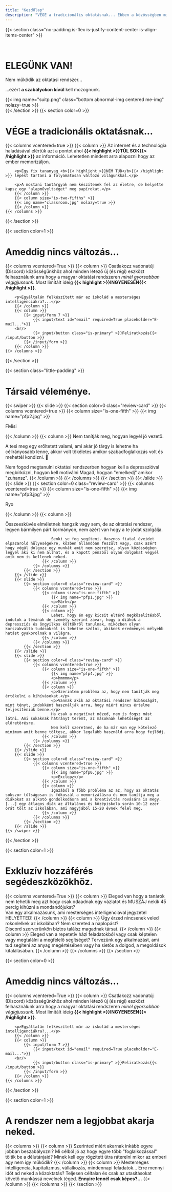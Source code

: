 ```yaml
---
title: "Kezdőlap"
description: "VÉGE a tradicionális oktatásnak... Ebben a közösségben minden létező új (és régi) eszközt felhasználunk arra hogy a magyar oktatási rendszeren minél gyorsabban végigjussunk."
---
```

{{< section class="no-padding is-flex is-justify-content-center is-align-items-center" >}}
    <div id="leaves" class="div-img is-full-width is-flex-direction-column is-flex">
		<br />
	    <h1>ELEGÜNK VAN!</h1>
            <p>Nem működik az oktatási rendszer...</p>
            <p>...ezért <b>a szabályokon kívül</b> kell mozognunk.</p>
	{{< img name="suitp.png" class="bottom abnormal-img centered me-img" nolazy=true >}}
        <i></i><i></i><i></i><i></i><i></i><i></i><i></i><i></i><i></i><i></i><i></i><i></i><i></i><i></i><i></i><i></i><i></i><i></i><i></i><i></i><i></i><i></i><i></i><i></i>
        <i></i><i></i><i></i><i></i><i></i><i></i><i></i><i></i><i></i><i></i><i></i><i></i><i></i><i></i><i></i><i></i><i></i><i></i><i></i><i></i><i></i><i></i><i></i><i></i>
    </div>
{{< /section >}}
{{< section color=0 >}}
    <h1>VÉGE a tradicionális oktatásnak...</h1>
    {{< columns vcentered=true >}}
        {{< column >}}
		Az internet és a technológia haladásával elértük azt a pontot ahol <b>{{< highlight >}}TÚL SOK{{< /highlight >}}</b> az információ. Lehetetlen mindent arra alapozni hogy az ember memorizáljon. 

		<p>Egy fix tananyag <b>{{< highlight >}}NEM TUD</b>{{< /highlight >}} lépést tartani a folyamatosan változó világunkkal.</p>

		<p>A mostani tantárgyak nem készítenek fel az életre, de helyette kapsz egy "alapműveltséget" meg papírokat.</p>
        {{< /column >}}
        {{< column size="is-two-fifths" >}}
		{{< img name="classroom.jpg" nolazy=true >}}
        {{< /column >}}
    {{< /columns >}}
{{< /section >}}

{{< section color=1 >}}
    <h1>Ameddig nincs változás...</h1>
    {{< columns vcentered=True >}}
        {{< column >}}
		Csatlakozz vadonatúj (Discord) közösségünkhöz ahol minden létező új (és régi) eszközt felhasználunk arra hogy a magyar oktatási rendszeren <i>minél gyorsabban végigjussunk</i>. Most limitált ideig <b>{{< highlight >}}INGYENESEN{{< /highlight >}}</b>. 

		<p>Egyáltalán felkészített már az iskolád a mesterséges intelligenciákra?...</p>
        {{< /column >}}
        {{< column >}}
            {{< input/form 7 >}}
                {{< input/text id="email" required=True placeholder="E-mail...">}}
		<br/>
                {{< input/button class="is-primary" >}}Feliratkozás{{< /input/button >}}
            {{< /input/form >}}
        {{< /column >}}
    {{< /columns >}}
{{< /section >}}

{{< section class="little-padding" >}}
    <h1>Társaid véleménye.</h1>
	{{< swiper >}}
		{{< slide >}}
			{{< section color=0 class="review-card" >}}
				{{< columns vcentered=true >}}
					{{< column size="is-one-fifth" >}}
						{{< img name="pfp2.jpg" >}}
						<p>FMisi</p>
					{{< /column >}}
					{{< column >}}
						Nem tanítják meg, hogyan legyél jó vezető.
						<p>A tesi meg egy erőltetett valami, ami akár jó tárgy is lehetne ha célirányosabb lenne, akkor volt tökéletes amikor szabadfoglalkozás volt és mehettél kondizni. 💪</p>
						Nem fogod megtanulni oktatási rendszerben hogyan kell a depresszióval megbírkózni, hogyan kell motiválni Magad, hogyan "emelkedj" amikor "zuhansz".
					{{< /column >}}
				{{< /columns >}}
			{{< /section >}}
		{{< /slide >}}
		{{< slide >}}
			{{< section color=0 class="review-card" >}}
				{{< columns vcentered=true >}}
					{{< column size="is-one-fifth" >}}
						{{< img name="pfp3.jpg" >}}
						<p>Ryo</p>
					{{< /column >}}
					{{< column >}}
						<p>Összeesküvés elméletnek hangzik vagy sem, de az oktatási rendszer, legyen bármilyen párt kormányon, nem azért van hogy a te jódat szolgálja.</p>

						Senki se fog segíteni. Hasznos fiatal éveidet elpazarold hülyeségekre, közben állandóan feszült vagy, csak azért hogy végül dolgozz egy munkát amit nem szeretsz, olyan közösségben legyél aki ki nem állhat, és a kapott pénzből olyan dolgokat vegyél amik nem is kellenek neked.
					{{< /column >}}
				{{< /columns >}}
			{{< /section >}}
		{{< /slide >}}
		{{< slide >}}
			{{< section color=0 class="review-card" >}}
				{{< columns vcentered=true >}}
					{{< column size="is-one-fifth" >}}
						{{< img name="pfp1.jpg" >}}
						<p>Márk</p>
					{{< /column >}}
					{{< column >}}
						Lehet, hogy én egy kicsit eltérő megközelítésből indulok a témának de személy szerint zavar, hogy a diákok a depressziós és öngyilkos költőkről tanulnak, miközben olyan korszakváltó tudósokról is lehetne szólni, akiknek eredményei mélyebb hatást gyakorolnak a világra.
					{{< /column >}}
				{{< /columns >}}
			{{< /section >}}
		{{< /slide >}}
		{{< slide >}}
			{{< section color=0 class="review-card" >}}
				{{< columns vcentered=true >}}
					{{< column size="is-one-fifth" >}}
						{{< img name="pfp4.jpg" >}}
						<p>hmmmm</p>
					{{< /column >}}
					{{< column >}}
						<p>Szerintem probléma az, hogy nem tanítják meg értékelni a kihívásokat.</p>
						<p>Vannak akik az oktatási rendszer hibásságát, mint tényt, indokként használják arra, hogy miért nincs értelme teljesíteniük benne.</p>
						Ha csak a negatívat nézed, nem is fogsz mást látni. Ami sokaknak hátrányt teremt, az másoknak lehetőséget az előretörésre.
						Nem kell szeretned, de ha már van egy kötelező minimum amit benne töltesz, akkor legalább használd arra hogy fejlődj.
					{{< /column >}}
				{{< /columns >}}
			{{< /section >}}
		{{< /slide >}}
		{{< slide >}}
			{{< section color=0 class="review-card" >}}
				{{< columns vcentered=true >}}
					{{< column size="is-one-fifth" >}}
						{{< img name="pfp0.jpg" >}}
						<p>Exclopz</p>
					{{< /column >}}
					{{< column >}}
						Igazából a főbb probléma az az, hogy az oktatás sokszor túlságosan is fókuszál a memorizálásra és nem tanítja meg a diákokat az alkotó gondolkodásra ami a kreativitás rovására is megy. [...] egy átlagos diák az általános és középiskola során 10-12 ezer órát tölt az iskolában, ami nagyjából 15-20 évnek felel meg.
					{{< /column >}}
				{{< /columns >}}
			{{< /section >}}
		{{< /slide >}}
	{{< /swiper >}}
{{< /section >}}

{{< section color=1 >}}
    <h1>Exkluzív hozzáférés segédeszközökhöz.</h1>
    {{< columns vcentered=True >}}
        {{< column >}}
		Eleged van hogy a tanárok nem tehetik meg azt hogy csak odaadnak egy vázlatot és MUSZÁJ nekik 45 percig kihúzni a mondandójukat?<br />Van egy alkalmazásunk, ami mesterséges intelligenciával jegyzetel HELYETTED!
        {{< /column >}}
        {{< column >}}
		Úgy érzed nincsenek veled rokonlelkek az iskolában? Nem szereted a naplopást?<br />Discord szerverünkön biztos találsz magadnak társat.
        {{< /column >}}
        {{< column >}}
		Eleged van a repetetív házi feladatokból vagy csak képtelen vagy megtalálni a megfelelő segítséget? Tervezünk egy alkalmazást, ami tud segíteni az anyag megértésében vagy ha sietős a dolgod, a megoldások kitalálásában.
        {{< /column >}}
    {{< /columns >}}
{{< /section >}}

{{< section color=0 >}}
    <h1>Ameddig nincs változás...</h1>
    {{< columns vcentered=True >}}
        {{< column >}}
		Csatlakozz vadonatúj (Discord) közösségünkhöz ahol minden létező új (és régi) eszközt felhasználunk arra hogy a magyar oktatási rendszeren <i>minél gyorsabban végigjussunk</i>. Most limitált ideig <b>{{< highlight >}}INGYENESEN{{< /highlight >}}</b>. 

		<p>Egyáltalán felkészített már az iskolád a mesterséges intelligenciákra?...</p>
        {{< /column >}}
        {{< column >}}
            {{< input/form 7 >}}
                {{< input/text id="email" required=True placeholder="E-mail...">}}
		<br/>
                {{< input/button class="is-primary" >}}Feliratkozás{{< /input/button >}}
            {{< /input/form >}}
        {{< /column >}}
    {{< /columns >}}
{{< /section >}}

{{< section color=1 >}}
    <h1>A rendszer nem a legjobbat akarja neked.</h1>
    {{< columns >}}
        {{< column >}}
		Szerinted miért akarnak inkább egyre jobban beszabályozni? Mi célból jó az hogy egyre több "foglalkozással" töltik be a délutánjaid? Minek kell egy rögzített útra ráterelni mikor az emberi agy nem így működik?
        {{< /column >}}
        {{< column >}}
		Mesterséges intelligencia, kapitalizmus, vállalkozás, mindennapi feladatok... Erre mennyi időt ad neked a közoktatás?
		Teljesen céltalan és csak az utasításokat követő munkássá nevelnek téged. <b>Ennyire lennél csak képes?...</b>
        {{< /column >}}
    {{< /columns >}}
{{< /section >}}
